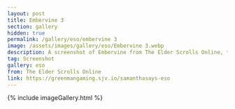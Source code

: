 ```yaml
---
layout: post
title: Embervine 3
section: gallery
hidden: true
permalink: /gallery/eso/embervine 3
image: /assets/images/gallery/eso/Embervine 3.webp
description: A screenshot of Embervine from The Elder Scrolls Online, taken by Samantha Says.
tag: Screenshot
gallery: eso
from: The Elder Scrolls Online
link: https://greenmangaming.sjv.io/samanthasays-eso
---
```

{% include imageGallery.html %}